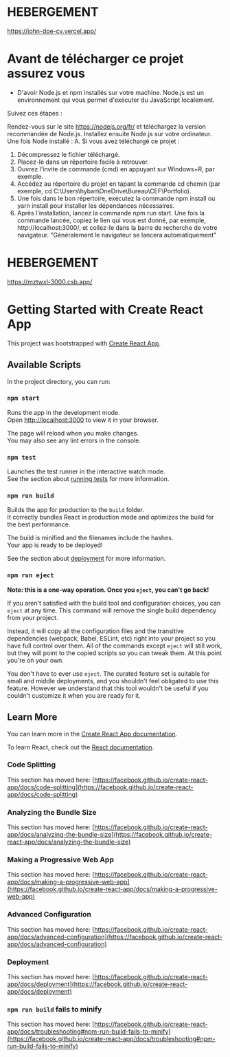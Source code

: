 # HEBERGEMENT 

https://john-doe-cv.vercel.app/

# Avant de télécharger ce projet assurez vous

- D'avoir Node.js et npm installés sur votre machine. Node.js est un environnement qui vous permet d'exécuter du JavaScript localement.

Suivez ces étapes :

Rendez-vous sur le site https://nodejs.org/fr/ et téléchargez la version recommandée de Node.js. Installez ensuite Node.js sur votre ordinateur. Une fois Node installé :
A. Si vous avez téléchargé ce projet :

1. Décompressez le fichier téléchargé.
2. Placez-le dans un répertoire facile à retrouver.
3. Ouvrez l'invite de commande (cmd) en appuyant sur Windows+R, par exemple.
4. Accédez au répertoire du projet en tapant la commande cd chemin (par exemple, cd C:\Users\hyban\OneDrive\Bureau\CEF\Portfolio).
5. Une fois dans le bon répertoire, exécutez la commande npm install ou yarn install pour installer les dépendances nécessaires.
6. Après l'installation, lancez la commande npm run start. Une fois la commande lancée, copiez le lien qui vous est donné, par exemple, http://localhost:3000/, et collez-le dans la barre de recherche de votre navigateur.
"Généralement le navigateur se lancera automatiquement"

# HEBERGEMENT
https://mztwxl-3000.csb.app/

# Getting Started with Create React App

This project was bootstrapped with [Create React App](https://github.com/facebook/create-react-app).

## Available Scripts

In the project directory, you can run:

### `npm start`

Runs the app in the development mode.\
Open [http://localhost:3000](http://localhost:3000) to view it in your browser.

The page will reload when you make changes.\
You may also see any lint errors in the console.

### `npm test`

Launches the test runner in the interactive watch mode.\
See the section about [running tests](https://facebook.github.io/create-react-app/docs/running-tests) for more information.

### `npm run build`

Builds the app for production to the `build` folder.\
It correctly bundles React in production mode and optimizes the build for the best performance.

The build is minified and the filenames include the hashes.\
Your app is ready to be deployed!

See the section about [deployment](https://facebook.github.io/create-react-app/docs/deployment) for more information.

### `npm run eject`

**Note: this is a one-way operation. Once you `eject`, you can't go back!**

If you aren't satisfied with the build tool and configuration choices, you can `eject` at any time. This command will remove the single build dependency from your project.

Instead, it will copy all the configuration files and the transitive dependencies (webpack, Babel, ESLint, etc) right into your project so you have full control over them. All of the commands except `eject` will still work, but they will point to the copied scripts so you can tweak them. At this point you're on your own.

You don't have to ever use `eject`. The curated feature set is suitable for small and middle deployments, and you shouldn't feel obligated to use this feature. However we understand that this tool wouldn't be useful if you couldn't customize it when you are ready for it.

## Learn More

You can learn more in the [Create React App documentation](https://facebook.github.io/create-react-app/docs/getting-started).

To learn React, check out the [React documentation](https://reactjs.org/).

### Code Splitting

This section has moved here: [https://facebook.github.io/create-react-app/docs/code-splitting](https://facebook.github.io/create-react-app/docs/code-splitting)

### Analyzing the Bundle Size

This section has moved here: [https://facebook.github.io/create-react-app/docs/analyzing-the-bundle-size](https://facebook.github.io/create-react-app/docs/analyzing-the-bundle-size)

### Making a Progressive Web App

This section has moved here: [https://facebook.github.io/create-react-app/docs/making-a-progressive-web-app](https://facebook.github.io/create-react-app/docs/making-a-progressive-web-app)

### Advanced Configuration

This section has moved here: [https://facebook.github.io/create-react-app/docs/advanced-configuration](https://facebook.github.io/create-react-app/docs/advanced-configuration)

### Deployment

This section has moved here: [https://facebook.github.io/create-react-app/docs/deployment](https://facebook.github.io/create-react-app/docs/deployment)

### `npm run build` fails to minify

This section has moved here: [https://facebook.github.io/create-react-app/docs/troubleshooting#npm-run-build-fails-to-minify](https://facebook.github.io/create-react-app/docs/troubleshooting#npm-run-build-fails-to-minify)
